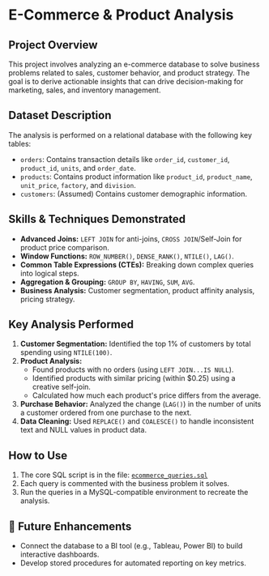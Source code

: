 # E-Commerce & Product Analysis

##  Project Overview
This project involves analyzing an e-commerce database to solve business problems related to sales, customer behavior, and product strategy. The goal is to derive actionable insights that can drive decision-making for marketing, sales, and inventory management.

##  Dataset Description
The analysis is performed on a relational database with the following key tables:
*   `orders`: Contains transaction details like `order_id`, `customer_id`, `product_id`, `units`, and `order_date`.
*   `products`: Contains product information like `product_id`, `product_name`, `unit_price`, `factory`, and `division`.
*   `customers`: (Assumed) Contains customer demographic information.

##  Skills & Techniques Demonstrated
*   **Advanced Joins:** `LEFT JOIN` for anti-joins, `CROSS JOIN`/Self-Join for product price comparison.
*   **Window Functions:** `ROW_NUMBER()`, `DENSE_RANK()`, `NTILE()`, `LAG()`.
*   **Common Table Expressions (CTEs):** Breaking down complex queries into logical steps.
*   **Aggregation & Grouping:** `GROUP BY`, `HAVING`, `SUM`, `AVG`.
*   **Business Analysis:** Customer segmentation, product affinity analysis, pricing strategy.

##  Key Analysis Performed
1.  **Customer Segmentation:** Identified the top 1% of customers by total spending using `NTILE(100)`.
2.  **Product Analysis:**
    *   Found products with no orders (using `LEFT JOIN...IS NULL`).
    *   Identified products with similar pricing (within $0.25) using a creative self-join.
    *   Calculated how much each product's price differs from the average.
3.  **Purchase Behavior:** Analyzed the change (`LAG()`) in the number of units a customer ordered from one purchase to the next.
4.  **Data Cleaning:** Used `REPLACE()` and `COALESCE()` to handle inconsistent text and NULL values in product data.

##  How to Use
1.  The core SQL script is in the file: [`ecommerce_queries.sql`](./ecommerce_queries.sql)
2.  Each query is commented with the business problem it solves.
3.  Run the queries in a MySQL-compatible environment to recreate the analysis.

## 🚀 Future Enhancements
*   Connect the database to a BI tool (e.g., Tableau, Power BI) to build interactive dashboards.
*   Develop stored procedures for automated reporting on key metrics.
